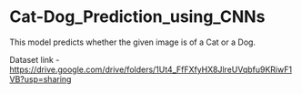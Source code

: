 # Cat-Dog_Prediction_using_CNNs














This model predicts whether the given image is of a Cat or a Dog.

Dataset link - https://drive.google.com/drive/folders/1Ut4_FfFXfyHX8JlreUVqbfu9KRiwF1VB?usp=sharing
